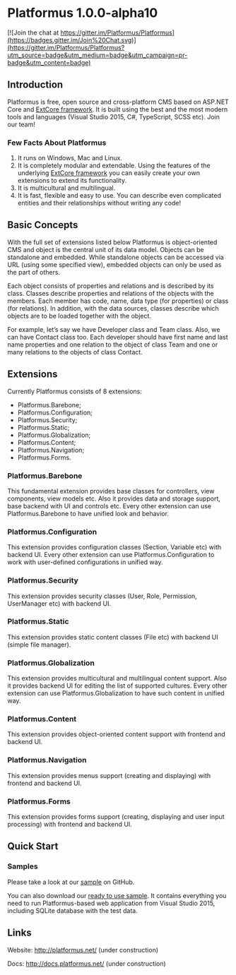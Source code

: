 ﻿# Platformus 1.0.0-alpha10

[![Join the chat at https://gitter.im/Platformus/Platformus](https://badges.gitter.im/Join%20Chat.svg)](https://gitter.im/Platformus/Platformus?utm_source=badge&utm_medium=badge&utm_campaign=pr-badge&utm_content=badge)

## Introduction

Platformus is free, open source and cross-platform CMS based on ASP.NET Core and
[ExtCore framework](https://github.com/ExtCore/ExtCore). It is built using the best and the most
modern tools and languages (Visual Studio 2015, C#, TypeScript, SCSS etc). Join our team!

### Few Facts About Platformus

1. It runs on Windows, Mac and Linux.
2. It is completely modular and extendable. Using the features of the underlying
[ExtCore framework](https://github.com/ExtCore/ExtCore) you can easily create your own extensions
to extend its functionality.
3. It is multicultural and multilingual.
4. It is fast, flexible and easy to use. You can describe even complicated entities and their relationships
without writing any code!

## Basic Concepts

With the full set of extensions listed below Platformus is object-oriented CMS and object is the central unit
of its data model. Objects can be standalone and embedded. While standalone objects can be accessed via URL
(using some specified view), embedded objects can only be used as the part of others.

Each object consists of properties and relations and is described by its class. Classes describe properties and
relations of the objects with the members. Each member has code, name, data type (for properties) or class (for
relations). In addition, with the data sources, classes describe which objects are to be loaded together with
the object.

For example, let’s say we have Developer class and Team class. Also, we can have Contact class too. Each
developer should have first name and last name properties and one relation to the object of class Team and one
or many relations to the objects of class Contact.

## Extensions

Currently Platformus consists of 8 extensions:

*	Platformus.Barebone;
*	Platformus.Configuration;
*	Platformus.Security;
*	Platformus.Static;
*	Platformus.Globalization;
*	Platformus.Content;
*	Platformus.Navigation;
*	Platformus.Forms.

### Platformus.Barebone

This fundamental extension provides base classes for controllers, view components, view models etc. Also it
provides data and storage support, base backend with UI and controls etc. Every other extension can use
Platformus.Barebone to have unified look and behavior.

### Platformus.Configuration

This extension provides configuration classes (Section, Variable etc) with backend UI. Every other extension
can use Platformus.Configuration to work with user-defined configurations in unified way.

### Platformus.Security

This extension provides security classes (User, Role, Permission, UserManager etc) with backend UI.

### Platformus.Static

This extension provides static content classes (File etc) with backend UI (simple file manager).

### Platformus.Globalization

This extension provides multicultural and multilingual content support. Also it provides backend UI for
editing the list of supported cultures. Every other extension can use Platformus.Globalization to have
such content in unified way.

### Platformus.Content

This extension provides object-oriented content support with frontend and backend UI.

### Platformus.Navigation

This extension provides menus support (creating and displaying) with frontend and backend UI.

### Platformus.Forms

This extension provides forms support (creating, displaying and user input processing) with frontend and
backend UI.

## Quick Start

### Samples

Please take a look at our [sample](https://github.com/Platformus/Platformus-Sample) on GitHub.

You can also download our [ready to use sample](http://platformus.net/files/Platformus-Sample-1.0.0-alpha10.zip).
It contains everything you need to run Platformus-based web application from Visual Studio 2015, including SQLite
database with the test data.

## Links

Website: http://platformus.net/ (under construction)

Docs: http://docs.platformus.net/ (under construction)